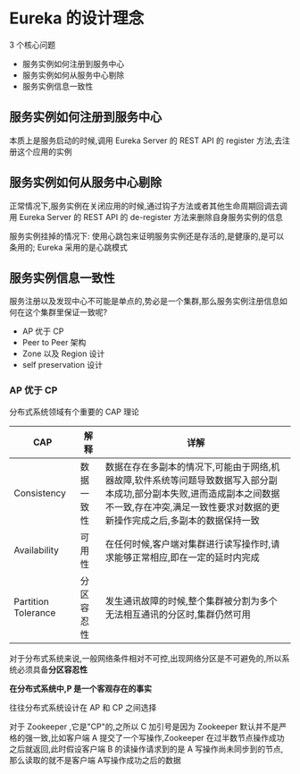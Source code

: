 # Eureka 的设计理念

3 个核心问题

- 服务实例如何注册到服务中心
- 服务实例如何从服务中心剔除
- 服务实例信息一致性

## 服务实例如何注册到服务中心

本质上是服务启动的时候,调用 Eureka Server 的 REST API 的 register 方法,去注册这个应用的实例

## 服务实例如何从服务中心剔除

正常情况下,服务实例在关闭应用的时候,通过钩子方法或者其他生命周期回调去调用 Eureka Server 的 REST API 的 de-register 方法来删除自身服务实例的信息

服务实例挂掉的情况下: 使用心跳包来证明服务实例还是存活的,是健康的,是可以条用的; Eureka 采用的是心跳模式

## 服务实例信息一致性

服务注册以及发现中心不可能是单点的,势必是一个集群,那么服务实例注册信息如何在这个集群里保证一致呢?

- AP 优于 CP
- Peer to Peer 架构
- Zone 以及 Region 设计
- self preservation 设计

### AP 优于 CP

分布式系统领域有个重要的 CAP 理论

| CAP                 | 解释       | 详解                                                         |
| ------------------- | ---------- | ------------------------------------------------------------ |
| Consistency         | 数据一致性 | 数据在存在多副本的情况下,可能由于网络,机器故障,软件系统等问题导致数据写入部分副本成功,部分副本失败,进而造成副本之间数据不一致,存在冲突,满足一致性要求对数据的更新操作完成之后,多副本的数据保持一致 |
| Availability        | 可用性     | 在任何时候,客户端对集群进行读写操作时,请求能够正常相应,即在一定的延时内完成 |
| Partition Tolerance | 分区容忍性 | 发生通讯故障的时候,整个集群被分割为多个无法相互通讯的分区时,集群仍然可用 |

对于分布式系统来说,一般网络条件相对不可控,出现网络分区是不可避免的,所以系统必须具备**分区容忍性**

**在分布式系统中,P 是一个客观存在的事实**

往往分布式系统设计在 AP 和 CP 之间选择

对于 Zookeeper ,它是"CP"的,之所以 C 加引号是因为 Zookeeper 默认并不是严格的强一致,比如客户端 A 提交了一个写操作,Zookeeper 在过半数节点操作成功之后就返回,此时假设客户端 B 的读操作请求到的是 A 写操作尚未同步到的节点,那么读取的就不是客户端 A写操作成功之后的数据



